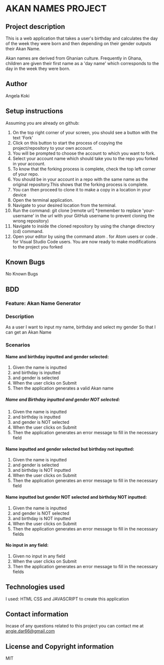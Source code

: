 # AKAN NAMES PROJECT

## Project description
This is a web application that takes a user's birthday and calculates the day of the week they were born and then depending on their gender outputs their Akan Name. 

Akan names are derived from Ghanian culture. Frequently in Ghana, children are given their first name as a 'day name' which corresponds to the day in the week they were born. 

## Author
Angela Koki

## Setup instructions
Assuming you are already on github:

1. On the top right corner of your screen, you should see a button with the text 'Fork'
2. Click on this button to start the process of copying the project/repository to your own account.
3. You will be prompted to choose the account to which you want to fork.
4. Select your account name which should take you to the repo you forked in your account.
5. To know that the forking process is complete, check the top left corner of your repo.
6. You should be in your account in a repo with the same name as the original repository.This shows that the forking process is complete.
7. You can then proceed to clone it to make a copy in a location in your device
8. Open the terminal application. 
9. Navigate to your desired location from the terminal.
10. Run the command: git clone [remote url]
    *(remember to replace 'your-username' in the url with your GitHub username to prevent cloning the wrong repository)
11. Navigate to inside the cloned repository by using the change directory (cd) command. 
12. Open your editor by using the command atom . for Atom users or code . for Visual Studio    Code users.
    You are now ready to make modifications to the project you forked

## Known Bugs
No Known Bugs

## BDD
### Feature: Akan Name Generator
### Description
As a user
I want to input my name, birthday and select my gender
So that I can get an Akan Name

### Scenarios
#### Name and birthday inputted and gender selected:

1. Given the name is inputted
2.    and birthday is inputted
3.    and gender is selected
4. When the user clicks on Submit
5. Then the application generates a valid Akan name

##### Name and Birthday inputted and gender NOT selected:

1. Given the name is inputted
2.   and birthday is inputted
3.   and gender is  NOT selected
4. When the user clicks on Submit
5. Then the application generates an error message to fill in the necessary field

#### Name inputted and gender selected but birthday not inputted:

1. Given the name is inputted
2.  and gender is selected
3.  and birthday is NOT inputted
4. When the user clicks on Submit
5. Then the application generates an error message to fill in the necessary field

#### Name inputted but gender NOT selected and birthday NOT inputted:

1. Given the name is inputted
2.  and gender is NOT selected
3.  and birthday is NOT inputted
4. When the user clicks on Submit
5. Then the application generates an error message to fill in the necessary fields

#### No input in any field:

1. Given no input in any field
2. When the user clicks on Submit
3. Then the application generates an error message to fill in the necessary fields

## Technologies used
I used: HTML CSS and  JAVASCRIPT to create this application

## Contact information

Incase of any questions related to this project you can contact me at angie.dar66@gmail.com

## License and Copyright information 
MIT